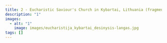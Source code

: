 ```yaml
---
title: 2 - Eucharistic Saviour's Church in Kybartai, Lithuania (fragment 2)
description: "1"
images:
  - alt: "1"
    image: images/eucharistija_kybartai_desinysis-langas.jpg
tags: []
---
```

